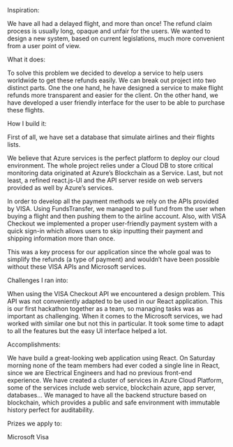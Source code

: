 Inspiration:

We have all had a delayed flight, and more than once! The refund claim process is usually long, opaque and unfair for the users. We wanted to design a new system, based on current legislations, much more convenient from a user point of view.

What it does:

To solve this problem we decided to develop a service to help users worldwide to get these refunds easily. We can break out project into two distinct parts. One the one hand, he have designed a service to make flight refunds more transparent and easier for the client. On the other hand, we have developed a user friendly interface for the user to be able to purchase these flights.

How I build it:

First of all, we have set a database that simulate airlines and their flights lists.

We believe that Azure services is the perfect platform to deploy our cloud environment. The whole project relies under a Cloud DB to store critical monitoring data originated at Azure’s Blockchain as a Service. Last, but not least, a refined react.js-UI and the API server reside on web servers provided as well by Azure’s services. 

In order to develop all the payment methods we rely on the APIs provided by VISA. Using FundsTransfer, we managed to pull fund from the user when buying a flight and then pushing them to the airline account. Also, with VISA Checkout we implemented a proper user-friendly payment system with a quick sign-in which allows users to skip inputting their payment and shipping information more than once.

This was a key process for our application since the whole goal was to simplify the refunds (a type of payment) and wouldn’t have been possible without these VISA APIs and Microsoft services.

Challenges I ran into:

When using the VISA Checkout API we encountered a design problem. This API was not conveniently adapted to be used in our React application.
This is our first hackathon together as a team, so managing tasks was as important as challenging.
When it comes to the Microsoft services, we had worked with similar one but not this in particular. It took some time to adapt to all the features but the easy UI interface helped a lot.

Accomplishments:

We have build a great-looking web application using React. On Saturday morning none of the team members had ever coded a single line in React, since we are Electrical Engineers and had no previous front-end experience.
We have created a cluster of services in Azure Cloud Platform, some of the services include web service, blockchain azure, app server, databases...
We managed to have all the backend structure based on blockchain, which provides a public and safe environment with immutable history perfect for auditability.


Prizes we apply to:

Microsoft
Visa

